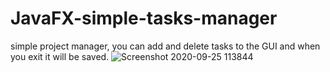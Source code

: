 # JavaFX-simple-tasks-manager

simple project manager, you can add and delete tasks to the GUI and when you exit it will be saved. 
![Screenshot 2020-09-25 113844](https://user-images.githubusercontent.com/68453742/94223919-b7c06900-ff23-11ea-832e-0d9fc38a19aa.png)
